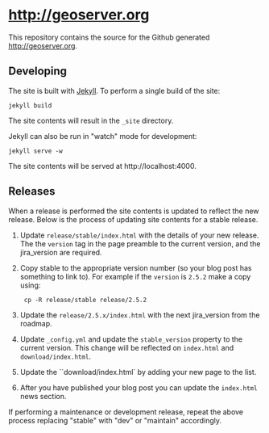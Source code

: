 # http://geoserver.org

This repository contains the source for the Github generated http://geoserver.org. 

## Developing 

The site is built with [Jekyll](https://github.com/jekyll/jekyll). To perform a single build of the site:

    jekyll build

The site contents will result in the ``_site`` directory.

Jekyll can also be run in "watch" mode for development:

    jekyll serve -w

The site contents will be served at http://localhost:4000. 

## Releases

When a release is performed the site contents is updated to reflect the new release. Below is the 
process of updating site contents for a stable release.

1. Update ``release/stable/index.html`` with the details of your new release. The the ``version`` tag in the page preamble to the current version, and the jira_version are required. 

2. Copy stable to the appropriate version number (so your blog post has something to link to). For example if the ``version`` is ``2.5.2`` make a copy using:

        cp -R release/stable release/2.5.2

3. Update the ``release/2.5.x/index.html`` with the next jira_version from the roadmap.

4. Update ``_config.yml`` and update the ``stable_version`` property to the current version. This change will be reflected on ``index.html`` and ``download/index.html``.

5. Update the ``download/index.html` by adding your new page to the list.

6. After you have published your blog post you can update the ``index.html`` news section.

If performing a maintenance or development release, repeat the above process replacing "stable" 
with "dev" or "maintain" accordingly. 